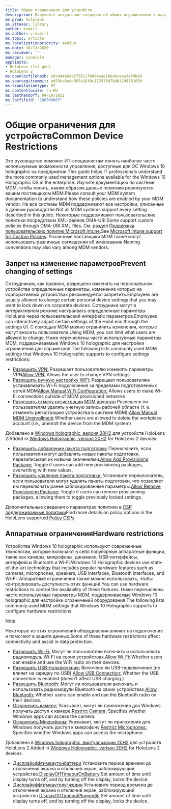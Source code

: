 ```yaml
---
title: Общие ограничения для устройств
description: Получайте актуальные сведения об общих ограничениях и параметрах устройств для устройства "смешанная реальность".
ms.prod: hololens
ms.sitesec: library
author: evmill
ms.author: v-evmill
ms.topic: article
ms.localizationpriority: medium
ms.date: 10/13/2020
ms.reviewer: ''
manager: yannisle
appliesto:
- HoloLens (1st gen)
- HoloLens 2
ms.openlocfilehash: e9c44466da375611f8864eae1b6e6ceea3ef9b09
ms.sourcegitcommit: ad53ba5edd567a18f0c172578d78db3190701650
ms.translationtype: MT
ms.contentlocale: ru-RU
ms.lasthandoff: 04/19/2021
ms.locfileid: "108309087"
---
```

# <a name="common-device-restrictions"></a><span data-ttu-id="696c3-103">Общие ограничения для устройств</span><span class="sxs-lookup"><span data-stu-id="696c3-103">Common Device Restrictions</span></span> 

<span data-ttu-id="696c3-104">Это руководство поможет ИТ-специалистам понять наиболее часто используемые возможности управления, доступные для ОС Windows 10 holographic на предприятии.</span><span class="sxs-lookup"><span data-stu-id="696c3-104">This guide helps IT professionals understand the more commonly used management options available for the Windows 10 Holographic OS in the enterprise.</span></span> <span data-ttu-id="696c3-105">Изучите документацию по системе MDM, чтобы понять, каким образом данные политики реализуются вашим поставщиком MDM.</span><span class="sxs-lookup"><span data-stu-id="696c3-105">Please consult your MDM system documentation to understand how these policies are enabled by your MDM vendor.</span></span> <span data-ttu-id="696c3-106">Не все системы MDM поддерживают все настройки, описанные в данном руководстве.</span><span class="sxs-lookup"><span data-stu-id="696c3-106">Not all MDM systems support every setting described in this guide.</span></span> <span data-ttu-id="696c3-107">Некоторые поддерживают пользовательские политики посредством XML-файлов OMA-URI.</span><span class="sxs-lookup"><span data-stu-id="696c3-107">Some support custom policies through OMA-URI XML files.</span></span> <span data-ttu-id="696c3-108">См. раздел [Поддержка пользовательских политик Microsoft Intune](https://docs.microsoft.com/mem/intune/configuration/custom-settings-windows-10).</span><span class="sxs-lookup"><span data-stu-id="696c3-108">See [Microsoft Intune support for Custom Policies](https://docs.microsoft.com/mem/intune/configuration/custom-settings-windows-10).</span></span> <span data-ttu-id="696c3-109">Различные поставщики MDM также могут использовать различные соглашения об именовании.</span><span class="sxs-lookup"><span data-stu-id="696c3-109">Naming conventions may also vary among MDM vendors.</span></span>

## <a name="prevent-changing-of-settings"></a><span data-ttu-id="696c3-110">Запрет на изменение параметров</span><span class="sxs-lookup"><span data-stu-id="696c3-110">Prevent changing of settings</span></span>
<span data-ttu-id="696c3-111">Сотрудникам, как правило, разрешено изменять на персональном устройстве определенные параметры, изменение которых на корпоративных устройствах рекомендуется запретить.</span><span class="sxs-lookup"><span data-stu-id="696c3-111">Employees are usually allowed to change certain personal device settings that you may want to lock down on corporate devices.</span></span> <span data-ttu-id="696c3-112">Сотрудники могут в интерактивном режиме настраивать определенные параметры HoloLens через пользовательский интерфейс параметров.</span><span class="sxs-lookup"><span data-stu-id="696c3-112">Employees can interactively adjust certain settings of the HoloLens through the settings UI.</span></span> <span data-ttu-id="696c3-113">С помощью MDM можно ограничить изменения, которые могут вносить пользователи.</span><span class="sxs-lookup"><span data-stu-id="696c3-113">Using MDM, you can limit what users are allowed to change.</span></span> <span data-ttu-id="696c3-114">Ниже перечислены часто используемые параметры MDM, поддерживаемые Windows 10 holographic для настройки ограничений для параметров.</span><span class="sxs-lookup"><span data-stu-id="696c3-114">The following lists commonly used MDM settings that Windows 10 Holographic supports to configure settings restrictions:</span></span>
-   <span data-ttu-id="696c3-115">[Разрешить VPN:](https://docs.microsoft.com/windows/client-management/mdm/policy-csp-settings#settings-allowvpn) Разрешает пользователю изменять параметры VPN</span><span class="sxs-lookup"><span data-stu-id="696c3-115">[Allow VPN:](https://docs.microsoft.com/windows/client-management/mdm/policy-csp-settings#settings-allowvpn) Allows the user to change VPN settings</span></span>
-   <span data-ttu-id="696c3-116">[Разрешить ручную настройку WiFi:](https://docs.microsoft.com/windows/client-management/mdm/policy-csp-wifi#wifi-allowmanualwificonfiguration) Разрешает пользователям устанавливать Wi-Fi подключения за пределами подготовленных сетей MDM</span><span class="sxs-lookup"><span data-stu-id="696c3-116">[Allow Manual WiFi Configuration:](https://docs.microsoft.com/windows/client-management/mdm/policy-csp-wifi#wifi-allowmanualwificonfiguration) Allows users to make Wi-Fi connections outside of MDM provisioned networks</span></span>
-   <span data-ttu-id="696c3-117">[Разрешить отмену регистрации MDM вручную](https://docs.microsoft.com/windows/client-management/mdm/policy-csp-experience#experience-allowmanualmdmunenrollment) Разрешено ли пользователям удалять учетную запись рабочей области (т. е. отменить регистрацию устройства в системе MDM);</span><span class="sxs-lookup"><span data-stu-id="696c3-117">[Allow Manual MDM Unenrollment](https://docs.microsoft.com/windows/client-management/mdm/policy-csp-experience#experience-allowmanualmdmunenrollment) Whether users are allowed to delete the workplace account (i.e., unenroll the device from the MDM system)</span></span>

<span data-ttu-id="696c3-118">Добавлено в [Windows holographic, версия 20H2](hololens-release-notes.md#windows-holographic-version-20h2) для устройств HoloLens 2:</span><span class="sxs-lookup"><span data-stu-id="696c3-118">Added in [Windows Holographic, version 20H2](hololens-release-notes.md#windows-holographic-version-20h2) for HoloLens 2 devices:</span></span>
- <span data-ttu-id="696c3-119">[Разрешить добавление пакета подготовки:](https://docs.microsoft.com/windows/client-management/mdm/policy-csp-security#security-allowaddprovisioningpackage) Переключите, если пользователи могут добавлять новые пакеты подготовки, перезаписывая их новыми значениями.</span><span class="sxs-lookup"><span data-stu-id="696c3-119">[Allow Add Provisioning Package:](https://docs.microsoft.com/windows/client-management/mdm/policy-csp-security#security-allowaddprovisioningpackage) Toggle if users can add new provisioning packages, overwriting with new values.</span></span>
- <span data-ttu-id="696c3-120">[Разрешить удаление пакета подготовки:](https://docs.microsoft.com/windows/client-management/mdm/policy-csp-security#security-allowremoveprovisioningpackage) Установите переключатель, если пользователи могут удалять пакеты подготовки, что позволяет им переключать ранее заблокированные параметры.</span><span class="sxs-lookup"><span data-stu-id="696c3-120">[Allow Remove Provisioning Package:](https://docs.microsoft.com/windows/client-management/mdm/policy-csp-security#security-allowremoveprovisioningpackage) Toggle if users can remove provisioning packages, allowing them to toggle previously locked settings.</span></span>

<span data-ttu-id="696c3-121">Дополнительные сведения о параметрах политики в [CSP поддерживаемые политики](https://docs.microsoft.com/windows/client-management/mdm/policy-csps-supported-by-hololens2)</span><span class="sxs-lookup"><span data-stu-id="696c3-121">Find more details on policy options in the HoloLens supported [Policy CSPs](https://docs.microsoft.com/windows/client-management/mdm/policy-csps-supported-by-hololens2)</span></span>

## <a name="hardware-restrictions"></a><span data-ttu-id="696c3-122">Аппаратные ограничения</span><span class="sxs-lookup"><span data-stu-id="696c3-122">Hardware restrictions</span></span>
<span data-ttu-id="696c3-123">Устройства Windows 10 holographic используют современные технологии, которые включают в себя популярные аппаратные функции, такие как камеры, микрофоны, динамики, USB-интерфейсы, интерфейсы Bluetooth и Wi-Fi.</span><span class="sxs-lookup"><span data-stu-id="696c3-123">Windows 10 Holographic devices use state-of-the-art technology that includes popular hardware features such as cameras, microphones, speakers, USB interfaces, Bluetooth interfaces, and Wi-Fi.</span></span> <span data-ttu-id="696c3-124">Аппаратные ограничения также можно использовать, чтобы контролировать доступность этих функций.</span><span class="sxs-lookup"><span data-stu-id="696c3-124">You can use hardware restrictions to control the availability of these features.</span></span>
<span data-ttu-id="696c3-125">Ниже перечислены часто используемые параметры MDM, поддерживаемые Windows 10 holographic для настройки ограничений оборудования.</span><span class="sxs-lookup"><span data-stu-id="696c3-125">The following lists commonly used MDM settings that Windows 10 Holographic supports to configure hardware restrictions:</span></span>

> [!NOTE]
> <span data-ttu-id="696c3-126">Некоторые из этих ограничений оборудования влияют на подключение и помогают в защите данных.</span><span class="sxs-lookup"><span data-stu-id="696c3-126">Some of these hardware restrictions affect connectivity and assist in data protection.</span></span>

-   <span data-ttu-id="696c3-127">[Разрешить Wi-Fi:](https://docs.microsoft.com/windows/client-management/mdm/policy-csp-wifi#wifi-allowwifi) Могут ли пользователи включить и использовать радиомодуль Wi-Fi на своих устройствах.</span><span class="sxs-lookup"><span data-stu-id="696c3-127">[Allow Wi-Fi:](https://docs.microsoft.com/windows/client-management/mdm/policy-csp-wifi#wifi-allowwifi) Whether users can enable and use the WiFi radio on their devices.</span></span>
-   <span data-ttu-id="696c3-128">[Разрешить USB-подключение:](https://docs.microsoft.com/windows/client-management/mdm/policy-csp-connectivity#connectivity-allowusbconnection) Включено ли USB-подключение (не влияет на зарядку по USB).</span><span class="sxs-lookup"><span data-stu-id="696c3-128">[Allow USB Connection:](https://docs.microsoft.com/windows/client-management/mdm/policy-csp-connectivity#connectivity-allowusbconnection) Whether the USB connection is enabled (doesn’t affect USB charging.)</span></span>
-   <span data-ttu-id="696c3-129">[Разрешить Bluetooth:](https://docs.microsoft.com/windows/client-management/mdm/policy-csp-connectivity#connectivity-allowbluetooth) Могут ли пользователи включать и использовать радиомодули Bluetooth на своих устройствах.</span><span class="sxs-lookup"><span data-stu-id="696c3-129">[Allow Bluetooth:](https://docs.microsoft.com/windows/client-management/mdm/policy-csp-connectivity#connectivity-allowbluetooth) Whether users can enable and use the Bluetooth radio on their devices.</span></span>
-   <span data-ttu-id="696c3-130">[Ограничить камеру:](https://docs.microsoft.com/windows/client-management/mdm/policy-csp-privacy#privacy-letappsaccesscamera) Указывает, могут ли приложения для Windows получать доступ к камере.</span><span class="sxs-lookup"><span data-stu-id="696c3-130">[Restrict Camera:](https://docs.microsoft.com/windows/client-management/mdm/policy-csp-privacy#privacy-letappsaccesscamera) Specifies whether Windows apps can access the camera.</span></span>
-   <span data-ttu-id="696c3-131">[Ограничить Микрофоны:](https://docs.microsoft.com/windows/client-management/mdm/policy-csp-privacy#privacy-letappsaccessmicrophone) Указывает, могут ли приложения для Windows получать доступ к микрофону.</span><span class="sxs-lookup"><span data-stu-id="696c3-131">[Restrict Microphones:](https://docs.microsoft.com/windows/client-management/mdm/policy-csp-privacy#privacy-letappsaccessmicrophone) Specifies whether Windows apps can access the microphone.</span></span>

<span data-ttu-id="696c3-132">Добавлено в [Windows holographic, виртуализации 20H2](hololens-release-notes.md#windows-holographic-version-20h2) для устройств HoloLens 2.</span><span class="sxs-lookup"><span data-stu-id="696c3-132">Added in [Windows Holographic, verison 20H2](hololens-release-notes.md#windows-holographic-version-20h2) for HoloLens 2 devices.</span></span> 
- <span data-ttu-id="696c3-133">[Дисплайоффтимеаутонбаттери](https://docs.microsoft.com/windows/client-management/mdm/policy-csp-power#power-displayofftimeoutonbattery) Установите период времени до отключения экрана и отключив экран, заблокирующий устройство.</span><span class="sxs-lookup"><span data-stu-id="696c3-133">[DisplayOffTimeoutOnBattery](https://docs.microsoft.com/windows/client-management/mdm/policy-csp-power#power-displayofftimeoutonbattery) Set amount of time until display turns off, and by turning off the display, locks the device.</span></span> 
- <span data-ttu-id="696c3-134">[Дисплайоффтимеаутплугжедин](https://docs.microsoft.com/windows/client-management/mdm/policy-csp-power#power-displayofftimeoutpluggedin) Установите период времени до отключения экрана и отключив экран, заблокирующий устройство.</span><span class="sxs-lookup"><span data-stu-id="696c3-134">[DisplayOffTimeoutPluggedIn](https://docs.microsoft.com/windows/client-management/mdm/policy-csp-power#power-displayofftimeoutpluggedin) Set amount of time until display turns off, and by turning off the display, locks the device.</span></span> 
